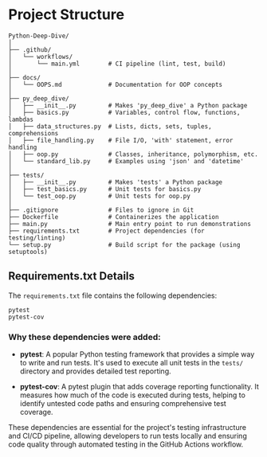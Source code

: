 # Project Structure

```
Python-Deep-Dive/
│
├── .github/
│   └── workflows/
│       └── main.yml        # CI pipeline (lint, test, build)
│
├── docs/
│   └── OOPS.md             # Documentation for OOP concepts
│
├── py_deep_dive/
│   ├── __init__.py         # Makes 'py_deep_dive' a Python package
│   ├── basics.py           # Variables, control flow, functions, lambdas
│   ├── data_structures.py  # Lists, dicts, sets, tuples, comprehensions
│   ├── file_handling.py    # File I/O, 'with' statement, error handling
│   ├── oop.py              # Classes, inheritance, polymorphism, etc.
│   └── standard_lib.py     # Examples using 'json' and 'datetime'
│
├── tests/
│   ├── __init__.py         # Makes 'tests' a Python package
│   ├── test_basics.py      # Unit tests for basics.py
│   └── test_oop.py         # Unit tests for oop.py
│
├── .gitignore              # Files to ignore in Git
├── Dockerfile              # Containerizes the application
├── main.py                 # Main entry point to run demonstrations
├── requirements.txt        # Project dependencies (for testing/linting)
└── setup.py                # Build script for the package (using setuptools)
```

## Requirements.txt Details

The `requirements.txt` file contains the following dependencies:

```
pytest
pytest-cov
```

### Why these dependencies were added:

- **pytest**: A popular Python testing framework that provides a simple way to write and run tests. It's used to execute all unit tests in the `tests/` directory and provides detailed test reporting.

- **pytest-cov**: A pytest plugin that adds coverage reporting functionality. It measures how much of the code is executed during tests, helping to identify untested code paths and ensuring comprehensive test coverage.

These dependencies are essential for the project's testing infrastructure and CI/CD pipeline, allowing developers to run tests locally and ensuring code quality through automated testing in the GitHub Actions workflow.
